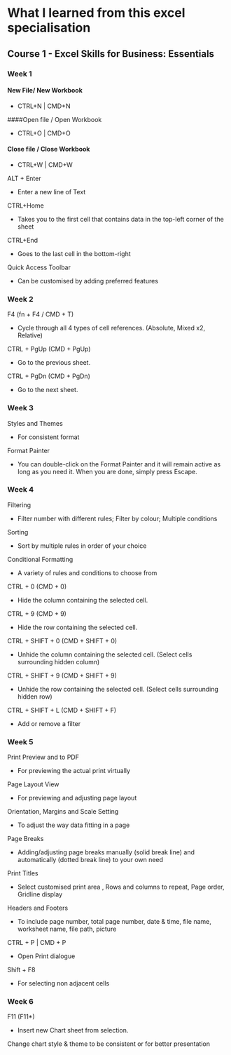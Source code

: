 # What I learned from this excel specialisation

## Course 1 - Excel Skills for Business: Essentials

### Week 1
#### New File/ New Workbook
- CTRL+N | CMD+N

####Open file / Open Workbook
- CTRL+O | CMD+O

#### Close file / Close Workbook
- CTRL+W | CMD+W

ALT + Enter
- Enter a new line of Text

CTRL+Home 
- Takes you to the first cell that contains data in the top-left corner of the sheet

CTRL+End 
- Goes to the last cell in the bottom-right

Quick Access Toolbar
- Can be customised by adding preferred features
 
### Week 2 
F4 (fn + F4 / CMD + T)  
- Cycle through all 4 types of cell references. (Absolute, Mixed x2, Relative)

CTRL + PgUp (CMD + PgUp) 
- Go to the previous sheet.

CTRL + PgDn (CMD + PgDn)  
- Go to the next sheet.

### Week 3
Styles and Themes
- For consistent format

Format Painter
- You can double-click on the Format Painter and it will remain active as long as you need it. When you are done, simply press Escape.


### Week 4
Filtering
- Filter number with different rules; Filter by colour; Multiple conditions

Sorting
- Sort by multiple rules in order of your choice

Conditional Formatting
- A variety of rules and conditions to choose from

CTRL + 0 (CMD + 0)
- Hide the column containing the selected cell.

CTRL + 9 (CMD + 9)
- Hide the row containing the selected cell.

CTRL + SHIFT + 0 (CMD + SHIFT + 0)
- Unhide the column containing the selected cell. (Select cells surrounding hidden column)

CTRL + SHIFT + 9 (CMD + SHIFT + 9)
- Unhide the row containing the selected cell. (Select cells surrounding hidden row)

CTRL + SHIFT + L (CMD + SHIFT + F) 
- Add or remove a filter


### Week 5
Print Preview and to PDF
- For previewing the actual print virtually

Page Layout View
- For previewing and adjusting page layout

Orientation, Margins and Scale Setting
- To adjust the way data fitting in a page

Page Breaks
- Adding/adjusting page breaks manually (solid break line) and automatically (dotted break line) to your own need

Print Titles
- Select customised print area , Rows and columns to repeat, Page order, Gridline display

Headers and Footers
- To include page number, total page number, date & time, file name, worksheet name, file path, picture

CTRL + P | CMD + P
- Open Print dialogue

Shift + F8
- For selecting non adjacent cells


### Week 6 
F11 (F11*)
- Insert new Chart sheet from selection.

Change chart style & theme to be consistent or for better presentation
